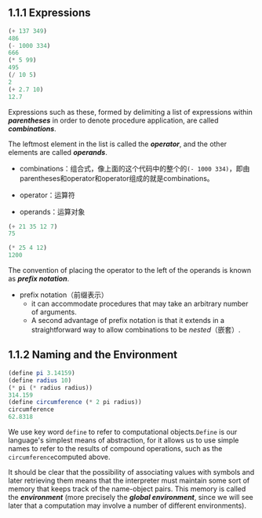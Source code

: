 ## 1.1.1 Expressions

```scheme
(+ 137 349)
486
(- 1000 334)
666
(* 5 99)
495
(/ 10 5)
2
(+ 2.7 10)
12.7
```

Expressions such as these, formed by delimiting a list of expressions within ***parentheses*** in order to denote procedure application, are called ***combinations***. 

The leftmost element in the list is called the ***operator***, and the other elements are called ***operands***.

- combinations：组合式，像上面的这个代码中的整个的`(- 1000 334)`，即由parentheses和operator和operator组成的就是combinations。

- operator：运算符
- operands：运算对象



```scheme
(+ 21 35 12 7)
75

(* 25 4 12)
1200
```

The convention of placing the operator to the left of the operands is known as ***prefix notation***.

- prefix notation（前缀表示）
  - it can accommodate procedures that may take an arbitrary number of arguments.
  - A second advantage of prefix notation is that it extends in a straightforward way to allow combinations to be *nested*（嵌套）.



## 1.1.2 Naming and the Environment

```scheme
(define pi 3.14159)
(define radius 10)
(* pi (* radius radius))
314.159
(define circumference (* 2 pi radius))
circumference
62.8318
```

We use key word `define` to refer to computational objects.`Define` is our language's simplest means of abstraction, for it allows us to use simple names to refer to the results of compound operations, such as the `circumference`computed above.

It should be clear that the possibility of associating values with symbols and later retrieving them means that the interpreter must maintain some sort of memory that keeps track of the name-object pairs. This memory is called the ***environment*** (more precisely the ***global environment***, since we will see later that a computation may involve a number of different environments).